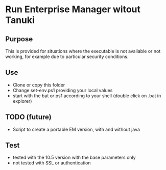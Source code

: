 # Run Enterprise Manager witout Tanuki

## Purpose

This is provided for situations where the executable is not available or not working, for example due to particular security conditions.

## Use

- Clone or copy this folder
- Change set-env.ps1 providing your local values 
- start with the bat or ps1 according to your shell (double click on .bat in explorer)

## TODO (future)

- Script to create a portable EM version, with and without java

## Test

- tested with the 10.5 version with the base parameters only
- not tested with SSL or authentication
